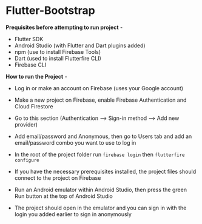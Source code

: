 # Flutter-Bootstrap

**Prequisites before attempting to run project** - 

- Flutter SDK
- Android Studio (with Flutter and Dart plugins added)
- npm (use to install Firebase Tools)
- Dart (used to install Flutterfire CLI)
- Firebase CLI




**How to run the Project** - 

- Log in or make an account on Firebase (uses your Google account)

- Make a new project on Firebase, enable Firebase Authentication and Cloud Firestore

- Go to this section (Authentication --> Sign-in method --> Add new provider)

- Add email/password and Anonymous, then go to Users tab and add an email/password combo you want to use to log in

- In the root of the project folder run `firebase login` then `flutterfire configure`

- If you have the necessary prerequisites installed, the project files should connect to the project on Firebase

- Run an Android emulator within Android Studio, then press the green Run button at the top of Android Studio

- The project should open in the emulator and you can sign in with the login you added earlier to sign in anonymously

 
